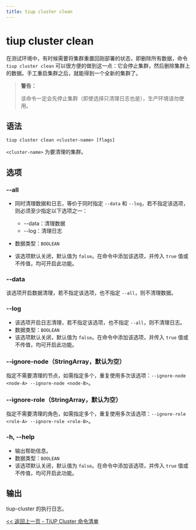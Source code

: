 ```yaml
---
title: tiup cluster clean
---
```


# tiup cluster clean

在测试环境中，有时候需要将集群重置回刚部署的状态，即删除所有数据，命令 `tiup cluster clean` 可以很方便的做到这一点：它会停止集群，然后删除集群上的数据。手工重启集群之后，就能得到一个全新的集群了。

> **警告：**
> 
> 该命令一定会先停止集群（即使选择只清理日志也是），生产环境请勿使用。

## 语法

```shell
tiup cluster clean <cluster-name> [flags]
```

`<cluster-name>` 为要清理的集群。

## 选项

### --all

- 同时清理数据和日志，等价于同时指定 `--data` 和 `--log`，若不指定该选项，则必须至少指定以下选项之一：

    - --data：清理数据
    - --log：清理日志

- 数据类型：`BOOLEAN`
- 该选项默认关闭，默认值为 `false`。在命令中添加该选项，并传入 `true` 值或不传值，均可开启此功能。

### --data

该选项开启数据清理，若不指定该选项，也不指定 `--all`，则不清理数据。

### --log

- 该选项开启日志清理，若不指定该选项，也不指定 `--all`，则不清理日志。
- 数据类型：`BOOLEAN`
- 该选项默认关闭，默认值为 `false`。在命令中添加该选项，并传入 `true` 值或不传值，均可开启此功能。

### --ignore-node（StringArray，默认为空）

指定不需要清理的节点，如需指定多个，重复使用多次该选项：`--ignore-node <node-A> --ignore-node <node-B>`。

### --ignore-role（StringArray，默认为空）

指定不需要清理的角色，如需指定多个，重复使用多次该选项：`--ignore-role <role-A> --ignore-role <role-B>`。

### -h, --help

- 输出帮助信息。
- 数据类型：`BOOLEAN`
- 该选项默认关闭，默认值为 `false`。在命令中添加该选项，并传入 `true` 值或不传值，均可开启此功能。

## 输出

tiup-cluster 的执行日志。

[<< 返回上一页 - TiUP Cluster 命令清单](/tiup/tiup-component-cluster.md#命令清单)